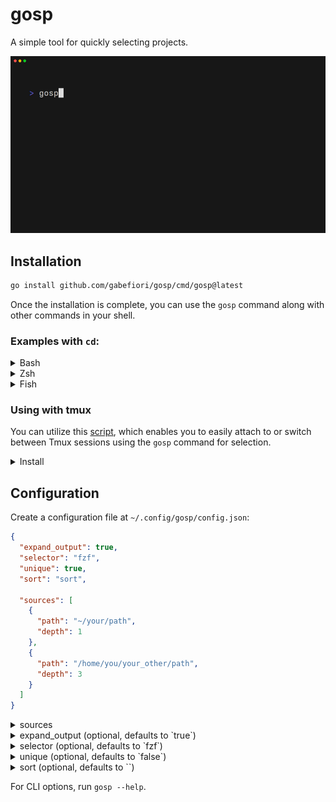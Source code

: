 # gosp
A simple tool for quickly selecting projects.

<img alt="Demo" src="examples/demo.gif" width="600" />

## Installation
```sh
go install github.com/gabefiori/gosp/cmd/gosp@latest
```

Once the installation is complete, you can use the `gosp` command along with other commands in your shell.

### Examples with `cd`:

<details>
<summary>Bash</summary>

> Add to your `~/.bashrc` file:
>
> ```sh
> alias fp='cd "$(gosp)"'
> ```

</details>

<details>
<summary>Zsh</summary>

> Add to your `~/.zshrc` file:
>
> ```sh
> alias fp='cd "$(gosp)"'
> ```

</details>

<details>
<summary>Fish</summary>

> Add to your `~/config.fish` file:
>
> ```fish
> alias fp "cd (gosp)"
> ```

</details>

### Using with tmux
You can utilize this [script](/scripts/gosp-tmux.sh), which enables you to easily attach to or switch between Tmux sessions using the `gosp` command for selection.

<details>
<summary>Install</summary>

>```sh
>sudo wget -O /usr/local/bin/tms https://raw.githubusercontent.com/gabefiori/gosp/refs/heads/main/scripts/gosp-tmux.sh
>sudo chmod +x /usr/local/bin/tms
>```

</details>

## Configuration
Create a configuration file at `~/.config/gosp/config.json`:

```json
{
  "expand_output": true,
  "selector": "fzf",
  "unique": true,
  "sort": "sort",

  "sources": [
    {
      "path": "~/your/path",
      "depth": 1
    },
    {
      "path": "/home/you/your_other/path",
      "depth": 3
    }
  ]
}
```

<details>
<summary>sources</summary>

>  An array of source objects that specify the paths to search and their respective depth levels.
>
> Each source object should contain:
> - **`path`**: The directory path to search.
> - **`depth`**: The depth level for searching within the specified path.

</details>

<details>
<summary>expand_output (optional, defaults to `true`)</summary>

> Determines whether the output should be expanded to show additional details. Set to `false` to display only the basic information.

</details>

<details>
<summary>selector (optional, defaults to `fzf`)</summary>

> Specifies the tool used for displaying projects. Available options are:
> - `fzf`: A command-line fuzzy finder.
> - `fzy`: A faster alternative to `fzf`.

</details>

<details>
<summary>unique (optional, defaults to `false`)</summary>

> When set to `true`, the output will only display unique values. Note that enabling this option may slightly impact performance.

</details>

<details>
<summary>sort (optional, defaults to ``)</summary>

> Defines the order in which the output is sorted. Available options are:
> - `asc`: Sorts the output in ascending order.
> - `desc`: Sorts the output in descending order.
>
> Enabling sorting may also have a slight impact on performance.

</details>

For CLI options, run `gosp --help`.
